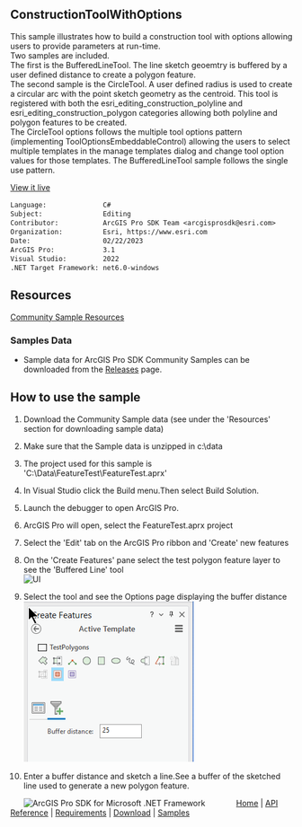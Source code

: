 ## ConstructionToolWithOptions

<!-- TODO: Write a brief abstract explaining this sample -->
This sample illustrates how to build a construction tool with options allowing users to provide parameters at run-time.    
Two samples are included.  
The first is the BufferedLineTool.  The line sketch geoemtry is buffered by a user defined distance to create a polygon feature.  
The second sample is the CircleTool.  A user defined radius is used to create a circular arc with the point sketch geometry as the centroid.  This tool is registered with both the esri_editing_construction_polyline and esri_editing_construction_polygon categories allowing both polyline and polygon features to be created.  
The CircleTool options follows the multiple tool options pattern (implementing ToolOptionsEmbeddableControl) allowing the users to select multiple templates in the manage templates dialog and change tool option values for those templates. The BufferedLineTool sample follows the single use pattern.  
  


<a href="https://pro.arcgis.com/en/pro-app/sdk/" target="_blank">View it live</a>

<!-- TODO: Fill this section below with metadata about this sample-->
```
Language:              C#
Subject:               Editing
Contributor:           ArcGIS Pro SDK Team <arcgisprosdk@esri.com>
Organization:          Esri, https://www.esri.com
Date:                  02/22/2023
ArcGIS Pro:            3.1
Visual Studio:         2022
.NET Target Framework: net6.0-windows
```

## Resources

[Community Sample Resources](https://github.com/Esri/arcgis-pro-sdk-community-samples#resources)

### Samples Data

* Sample data for ArcGIS Pro SDK Community Samples can be downloaded from the [Releases](https://github.com/Esri/arcgis-pro-sdk-community-samples/releases) page.  

## How to use the sample
<!-- TODO: Explain how this sample can be used. To use images in this section, create the image file in your sample project's screenshots folder. Use relative url to link to this image using this syntax: ![My sample Image](FacePage/SampleImage.png) -->
1. Download the Community Sample data (see under the 'Resources' section for downloading sample data)  
1. Make sure that the Sample data is unzipped in c:\data  
1. The project used for this sample is 'C:\Data\FeatureTest\FeatureTest.aprx'  
1. In Visual Studio click the Build menu.Then select Build Solution.  
1. Launch the debugger to open ArcGIS Pro.  
1. ArcGIS Pro will open, select the FeatureTest.aprx project  
1. Select the 'Edit' tab on the ArcGIS Pro ribbon and 'Create' new features  
1. On the 'Create Features' pane select the test polygon feature layer to see the 'Buffered Line' tool  
![UI](Screenshots/ConstructionToolOptions_1.png)        
  
1. Select the tool and see the Options page displaying the buffer distance  
![UI](Screenshots/ConstructionToolOptions_2.png)        
  
1. Enter a buffer distance and sketch a line.See a buffer of the sketched line used to generate a new polygon feature.  
  


<!-- End -->

&nbsp;&nbsp;&nbsp;&nbsp;&nbsp;&nbsp;<img src="https://esri.github.io/arcgis-pro-sdk/images/ArcGISPro.png"  alt="ArcGIS Pro SDK for Microsoft .NET Framework" height = "20" width = "20" align="top"  >
&nbsp;&nbsp;&nbsp;&nbsp;&nbsp;&nbsp;&nbsp;&nbsp;&nbsp;&nbsp;&nbsp;&nbsp;
[Home](https://github.com/Esri/arcgis-pro-sdk/wiki) | <a href="https://pro.arcgis.com/en/pro-app/latest/sdk/api-reference" target="_blank">API Reference</a> | [Requirements](https://github.com/Esri/arcgis-pro-sdk/wiki#requirements) | [Download](https://github.com/Esri/arcgis-pro-sdk/wiki#installing-arcgis-pro-sdk-for-net) | <a href="https://github.com/esri/arcgis-pro-sdk-community-samples" target="_blank">Samples</a>
